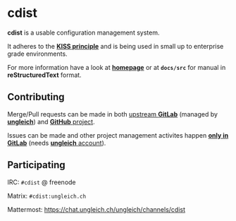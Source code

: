 # cdist

**cdist** is a usable configuration management system.

It adheres to the [**KISS principle**](https://en.wikipedia.org/wiki/KISS_principle)
and is being used in small up to enterprise grade environments.

For more information have a look at [**homepage**](https://cdi.st)
or at **``docs/src``** for manual in **reStructuredText** format.

## Contributing

Merge/Pull requests can be made in both
[upstream **GitLab**](https://code.ungleich.ch/ungleich-public/cdist/merge_requests)
(managed by [**ungleich**](https://ungleich.ch))
and [**GitHub** project](https://github.com/ungleich/cdist/pulls).

Issues can be made and other project management activites happen
[**only in GitLab**](https://code.ungleich.ch/ungleich-public/cdist)
(needs [**ungleich** account](https://account.ungleich.ch)).

## Participating

IRC: ``#cdist`` @ freenode

Matrix: ``#cdist:ungleich.ch``

Mattermost: https://chat.ungleich.ch/ungleich/channels/cdist
